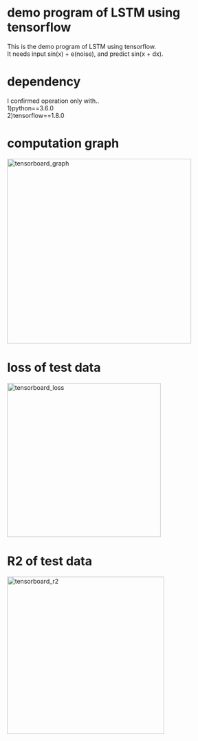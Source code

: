# demo program of LSTM using tensorflow  
This is the demo program of LSTM using tensorflow.  
It needs input sin(x) + e(noise),  and predict sin(x + dx).  


# dependency  
I confirmed operation only with..  
1)python==3.6.0    
2)tensorflow==1.8.0   

# computation graph  
<img width="428" alt="tensorboard_graph" src="https://user-images.githubusercontent.com/15444879/41511026-3474c224-72aa-11e8-9a2e-ed65eae069e5.png">

# loss of test data  
<img width="357" alt="tensorboard_loss" src="https://user-images.githubusercontent.com/15444879/41511036-60846766-72aa-11e8-9b95-35259f4a9ba4.png">  

# R2 of test data  
<img width="365" alt="tensorboard_r2" src="https://user-images.githubusercontent.com/15444879/41511043-750803b4-72aa-11e8-8a38-6bfd3c797f15.png">  



